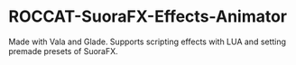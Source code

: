 # ROCCAT-SuoraFX-Effects-Animator
Made with Vala and Glade. Supports scripting effects with LUA and setting premade presets of SuoraFX.

